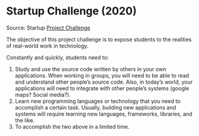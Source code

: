 # Startup Challenge (2020)

Source: Startup [Project Challenge](https://www.stemloyola.org/programming/startup-project-challenge)

The objective of this project challenge is to expose students to the realities of real-world work in technology.

Constantly and quickly, students need to:

1. Study and use the source code written by others in your own applications. When working in groups, you will need to be able to read and understand other people’s source code. Also, in today’s world, your applications will need to integrate with other people’s systems (google maps? Social media?).
2. Learn new programming languages or technology that you need to accomplish a certain task. Usually, building new applications and systems will require learning new languages, frameworks, libraries, and the like.
3. To accomplish the two above in a limited time.